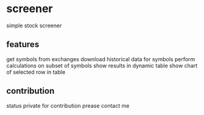# screener
simple stock screener

## features
get symbols from exchanges
download historical data for symbols
perform calculations on subset of symbols
show results in dynamic table
show chart of selected row in table

## contribution
status private
for contribution prease contact me

